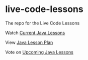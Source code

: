 # live-code-lessons
The repo for the Live Code Lessons

Watch [Current Java Lessons](https://youtube.com/playlist?list=PL2DoH4geuMIUW0LNNEL7yLCRN7SMuM5Yh)

View [Java Lesson Plan](https://github.com/the-mac/live-code-lessons/projects/1)

Vote on [Upcoming Java Lessons](https://github.com/the-mac/live-code-lessons/issues/1)
